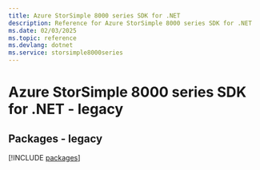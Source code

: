 ```yaml
---
title: Azure StorSimple 8000 series SDK for .NET
description: Reference for Azure StorSimple 8000 series SDK for .NET
ms.date: 02/03/2025
ms.topic: reference
ms.devlang: dotnet
ms.service: storsimple8000series
---
```

# Azure StorSimple 8000 series SDK for .NET - legacy
## Packages - legacy
[!INCLUDE [packages](storsimple-8000-series-index.md)]